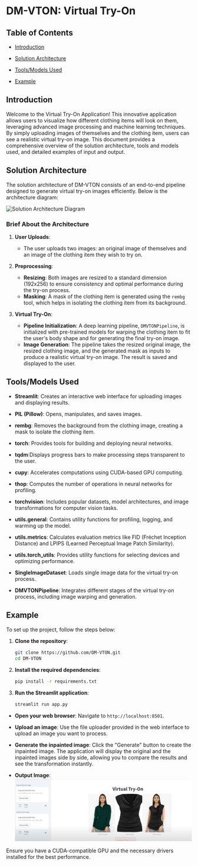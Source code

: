 # DM-VTON: Virtual Try-On

## Table of Contents

- [Introduction](#introduction)
  
- [Solution Architecture](#solution-architecture)
  
- [Tools/Models Used](#toolsmodels-used)
  
- [Example](#example)


## Introduction

Welcome to the Virtual Try-On Application! This innovative application allows users to visualize how different clothing items will look on them, leveraging advanced image processing and machine learning techniques. By simply uploading images of themselves and the clothing item, users can see a realistic virtual try-on image. This document provides a comprehensive overview of the solution architecture, tools and models used, and detailed examples of input and output.

## Solution Architecture

The solution architecture of DM-VTON consists of an end-to-end pipeline designed to generate virtual try-on images efficiently. Below is the architecture diagram:

![Solution Architecture Diagram](https://raw.githubusercontent.com/KiseKloset/DM-VTON/assets/model_diagram.png)

### Brief About the Architecture
1. **User Uploads**:
    - The user uploads two images: an original image of themselves and an image of the clothing item they wish to try on.

2. **Preprocessing**:
    - **Resizing**: Both images are resized to a standard dimension (192x256) to ensure consistency and optimal performance during the try-on process.
    - **Masking**: A mask of the clothing item is generated using the `rembg` tool, which helps in isolating the clothing item from its background.

3. **Virtual Try-On**:
    - **Pipeline Initialization**: A deep learning pipeline, `DMVTONPipeline`, is initialized with pre-trained models for warping the clothing item to fit the user's body shape and for generating the final try-on image.
    - **Image Generation**: The pipeline takes the resized original image, the resized clothing image, and the generated mask as inputs to produce a realistic virtual try-on image. The result is saved and displayed to the user.

## Tools/Models Used

- **Streamlit**: Creates an interactive web interface for uploading images and displaying results.

- **PIL (Pillow)**: Opens, manipulates, and saves images.

- **rembg**: Removes the background from the clothing image, creating a mask to isolate the clothing item.

- **torch**: Provides tools for building and deploying neural networks.

- **tqdm**:Displays progress bars to make processing steps transparent to the user.

- **cupy**: Accelerates computations using CUDA-based GPU computing.

- **thop**: Computes the number of operations in neural networks for profiling.

- **torchvision**: Includes popular datasets, model architectures, and image transformations for computer vision tasks.

- **utils.general**: Contains utility functions for profiling, logging, and warming up the model.

- **utils.metrics**: Calculates evaluation metrics like FID (Fréchet Inception Distance) and LPIPS (Learned Perceptual Image Patch Similarity).

- **utils.torch_utils**: Provides utility functions for selecting devices and optimizing performance.

- **SingleImageDataset**: Loads single image data for the virtual try-on process.

- **DMVTONPipeline**: Integrates different stages of the virtual try-on process, including image warping and generation.


## Example

To set up the project, follow the steps below:

1. **Clone the repository**:
   ```sh
   git clone https://github.com/DM-VTON.git
   cd DM-VTON
   ```

2. **Install the required dependencies**:
   ```sh
   pip install -r requirements.txt
   ```

3. **Run the Streamlit application**:
   ```sh
   streamlit run app.py
   ```

- **Open your web browser**: Navigate to `http://localhost:8501`.

- **Upload an image**: Use the file uploader provided in the web interface to upload an image you want to process.

- **Generate the inpainted image**: Click the "Generate" button to create the inpainted image. The application will display the original and the inpainted images side by side, allowing you to compare the results and see the transformation instantly.


- **Output Image**:
  ![Example Output](https://github.com/Prajnabhandary/VITON/blob/main/Inpainting/Img_4.png)


Ensure you have a CUDA-compatible GPU and the necessary drivers installed for the best performance.


